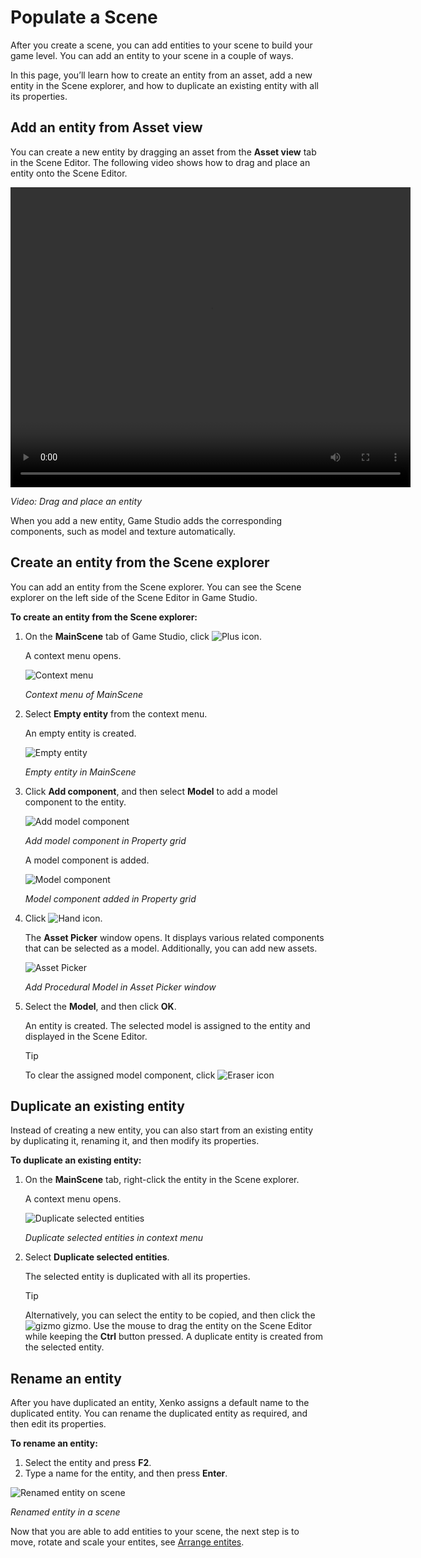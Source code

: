 # Populate a Scene

After you create a scene, you can add entities to your scene to build your game level. You can add an entity to your scene in a couple of ways.

In this page, you’ll learn how to create an entity from an asset, add a new entity in the Scene explorer, and how to duplicate an existing entity with all its properties.

## Add an entity from Asset view

You can create a new entity by dragging an asset from the **Asset view** tab in the Scene Editor. The following video shows how to drag and place an entity onto the Scene Editor.

<video controls autoplay loop height="480" width="640">
   <source src="media/add-entities-to-scene-drag-and-place-entity.mp4" type="video/mp4">
</video>

_Video: Drag and place an entity_

When you add a new entity, Game Studio adds the corresponding components, such as model and texture automatically.

## Create an entity from the Scene explorer

You can add an entity from the Scene explorer. You can see the Scene explorer on the left side of the Scene Editor in Game Studio.

**To create an entity from the Scene explorer:**

1. On the **MainScene** tab of Game Studio, click ![Plus icon](media/add-entities-to-a-scene-plus-icon.png). 

   A context menu opens.

   ![Context menu](media/add-entities-to-a-scene-context-menu.png)

   _Context menu of MainScene_

2. Select **Empty entity** from the context menu.

   An empty entity is created.

   ![Empty entity](media/add-entities-to-a-scene-empty-entity.png)

   _Empty entity in MainScene_

3. Click **Add component**, and then select **Model** to add a model component to the entity.

   ![Add model component](media/add-entities-to-a-scene-add-model-component.png)

   _Add model component in Property grid_

   A model component is added.

   ![Model component](media/add-entities-to-a-scene-add-model-component-added.png)

   _Model component added in Property grid_

4. Click ![Hand icon](media/add-entities-to-a-scene-hand-icon.png).

   The **Asset Picker** window opens. It displays various related components that can be selected as a model. Additionally, you can add new assets.

   ![Asset Picker](media/add-entities-to-a-scene-asset-picker.png)

   _Add Procedural Model in Asset Picker window_

5. Select the **Model**, and then click **OK**.

   An entity is created. The selected model is assigned to the entity and displayed in the Scene Editor.
   
   > [!TIP]
   > To clear the assigned model component, click ![Eraser icon](media/add-entities-to-a-scene-eraser-icon.png)

## Duplicate an existing entity

Instead of creating a new entity, you can also start from an existing entity by duplicating it, renaming it, and then modify its properties.

**To duplicate an existing entity:**

1. On the **MainScene** tab, right-click the entity in the Scene explorer.

   A context menu opens.

   ![Duplicate selected entities](media/add-entities-to-a-scene-duplicate-entity.png)

   _Duplicate selected entities in context menu_

2. Select **Duplicate selected entities**.

   The selected entity is duplicated with all its properties.

   > [!TIP] 
   > Alternatively, you can select the entity to be copied, and then click the ![gizmo](media/add-entities-to-a-scene-gizmo.png) 
   > gizmo. Use the mouse to drag the entity on the Scene Editor while keeping the **Ctrl** button pressed. 
   > A duplicate entity is created from the selected entity.

## Rename an entity

After you have duplicated an entity, Xenko assigns a default name to the duplicated entity. You can rename the duplicated entity as required, and then edit its properties.

**To rename an entity:**

1.	Select the entity and press **F2**.
2.	Type a name for the entity, and then press **Enter**.

   ![Renamed entity on scene](media/add-entities-to-a-scene-renamed-entity.png)
   
   _Renamed entity in a scene_

Now that you are able to add entities to your scene, the next step is to move, rotate and scale your entites, see [Arrange entites](arrange-entities.md).

